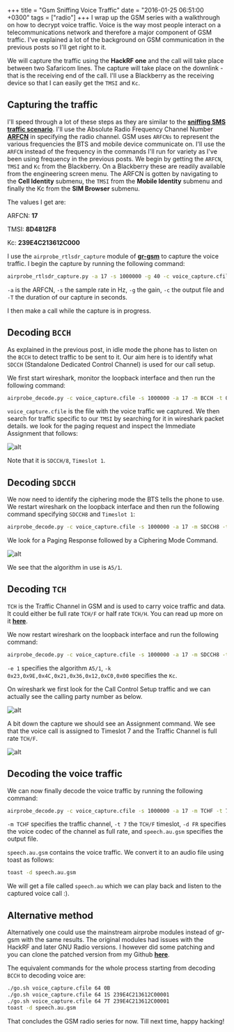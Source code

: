 +++
title = "Gsm Sniffing Voice Traffic"
date = "2016-01-25 06:51:00 +0300"
tags = ["radio"]
+++
I wrap up the GSM series with a walkthrough on how to decrypt voice traffic. Voice is the way most people interact on a telecommunications network and therefore a major component of GSM traffic. I've explained a lot of the background on GSM communication in the previous posts so I'll get right to it.

<!--more-->

We will capture the traffic using the **HackRF one** and the call will take place between two Safaricom lines. The capture will take place on the downlink - that is the receiving end of the call. I'll use a Blackberry as the receiving device so that I can easily get the `TMSI` and `Kc`.

## **Capturing the traffic**

I'll speed through a lot of these steps as they are similar to the [**sniffing SMS traffic scenario**](https://www.ckn.io/blog/2015/11/29/gsm-sniffing-sms-traffic/). I'll use the  Absolute Radio Frequency Channel Number [**ARFCN**](http://www.telecomabc.com/a/arfcn.html) in specifying the radio channel. GSM uses `ARFCNs` to represent the various frequencies the BTS and mobile device communicate on. I'll use the `ARFCN` instead of the frequency in the commands I'll run for variety as I've been using frequency in the previous posts. 
We begin by getting the `ARFCN`, `TMSI` and `Kc` from the Blackberry. On a Blackberry these are readily available from the engineering screen menu. The ARFCN is gotten by navigating to the **Cell Identity** submenu, the `TMSI` from the **Mobile Identity** submenu and finally the Kc from the **SIM Browser** submenu.

The values I get are:

ARFCN: **17**

TMSI: **8D4812F8**

Kc: **239E4C213612C000**

I use the `airprobe_rtlsdr_capture` module of [**gr-gsm**](https://github.com/ptrkrysik/gr-gsm) to capture the voice traffic. I begin the capture by running the following command:

```bash
airprobe_rtlsdr_capture.py -a 17 -s 1000000 -g 40 -c voice_capture.cfile -T 150
```

`-a` is the ARFCN, `-s` the sample rate in Hz, `-g` the gain, `-c` the output file and `-T` the duration of our capture in seconds.

I then make a call while the capture is in progress.

## **Decoding `BCCH`**
As explained in the previous post, in idle mode the phone has to listen on the `BCCH` to detect traffic to be sent to it.
Our aim here is to identify what `SDCCH` (Standalone Dedicated Control Channel) is used for our call setup.

We first start wireshark, monitor the loopback interface and then run the following command:

```bash
airprobe_decode.py -c voice_capture.cfile -s 1000000 -a 17 -m BCCH -t 0
```
`voice_capture.cfile` is the file with the voice traffic we captured.
We then search for traffic specific to our `TMSI` by searching for it in wireshark packet details.
we look for the paging request and inspect the Immediate Assignment that follows:

![alt](/images/SDCCH_Search.png)

Note that it is `SDCCH/8`, `Timeslot 1`.

## **Decoding `SDCCH`**
We now need to identify the ciphering mode the BTS tells the phone to use. 
We restart wireshark on the loopback interface and then run the following command specifying `SDCCH8` and `Timeslot 1`:

```bash
airprobe_decode.py -c voice_capture.cfile -s 1000000 -a 17 -m SDCCH8 -t 1
```

We look for a Paging Response followed by a Ciphering Mode Command.

![alt](/images/ciphering_mode.png)

We see that the algorithm in use is `A5/1`.

## **Decoding `TCH`**

`TCH` is the Traffic Channel in GSM and is used to carry voice traffic and data. It could either be full rate `TCH/F` or half rate `TCH/H`. You can read up more on it [**here**](http://www.rfwireless-world.com/Terminology/GSM-traffic-channel-TCH-FS-HS.html).

We now restart wireshark on the loopback interface and run the following command:

```bash
airprobe_decode.py -c voice_capture.cfile -s 1000000 -a 17 -m SDCCH8 -t 1 -e 1 -k 0x23,0x9E,0x4C,0x21,0x36,0x12,0xC0,0x00
```
`-e 1` specifies the algorithm `A5/1`, `-k 0x23,0x9E,0x4C,0x21,0x36,0x12,0xC0,0x00` specifies the `Kc`.

On wireshark we first look for the Call Control Setup traffic and we can actually see the calling party number as below.

![alt](/images/cc_setup.png)

A bit down the capture we should see an Assignment command. We see that the voice call is assigned to Timeslot 7 and the Traffic Channel is full rate `TCH/F`.

![alt](/images/call_assignment.png)

## **Decoding the voice traffic**

We can now finally decode the voice traffic by running the following command:

```bash
airprobe_decode.py -c voice_capture.cfile -s 1000000 -a 17 -m TCHF -t 7 -e 1 -k 0x23,0x9E,0x4C,0x21,0x36,0x12,0xC0,0x00 -d FR -o speech.au.gsm
```
`-m TCHF` specifies the traffic channel, `-t 7` the `TCH/F` timeslot, `-d FR` specifies the voice codec of the channel as full rate, and  `speech.au.gsm` specifies the output file.

`speech.au.gsm` contains the voice traffic. We convert it to an audio file using toast as follows:

```bash
toast -d speech.au.gsm
```

We will get a file called `speech.au` which we can play back and listen to the captured voice call :).

## **Alternative method**

Alternatively one could use the mainstream airprobe modules instead of gr-gsm with the same results.
The original modules had issues with the HackRF and later GNU Radio versions. I however did some patching and you can clone the patched version from my Github [**here**](https://github.com/iamckn/airprobe). 

The equivalent commands for the whole process starting from decoding `BCCH` to decoding voice are:

```bash
./go.sh voice_capture.cfile 64 0B
./go.sh voice_capture.cfile 64 1S 239E4C213612C00001
./go.sh voice_capture.cfile 64 7T 239E4C213612C00001
toast -d speech.au.gsm 
```

That concludes the GSM radio series for now. 
Till next time, happy hacking!
